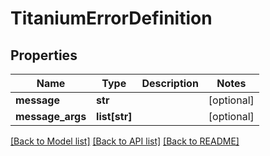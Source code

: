 # TitaniumErrorDefinition


## Properties
Name | Type | Description | Notes
------------ | ------------- | ------------- | -------------
**message** | **str** |  | [optional] 
**message_args** | **list[str]** |  | [optional] 

[[Back to Model list]](../README.md#documentation-for-models) [[Back to API list]](../README.md#documentation-for-api-endpoints) [[Back to README]](../README.md)


